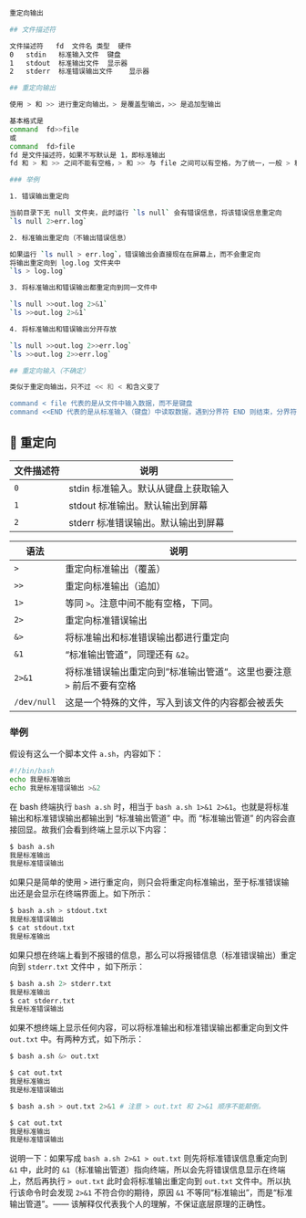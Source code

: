 ```sh
重定向输出

## 文件描述符

文件描述符	fd	文件名	类型	硬件
0	stdin	标准输入文件	键盘
1	stdout	标准输出文件	显示器
2	stderr	标准错误输出文件	显示器

## 重定向输出

使用 > 和 >> 进行重定向输出，> 是覆盖型输出，>> 是追加型输出

基本格式是
command  fd>>file
或
command  fd>file
fd 是文件描述符，如果不写默认是 1，即标准输出
fd 和 > 和 >> 之间不能有空格，> 和 >> 与 file 之间可以有空格，为了统一，一般 > 和 >> 前后都不带空格

### 举例

1. 错误输出重定向

当前目录下无 null 文件夹，此时运行 `ls null` 会有错误信息，将该错误信息重定向
`ls null 2>err.log`

2. 标准输出重定向（不输出错误信息）

如果运行 `ls null > err.log`，错误输出会直接现在在屏幕上，而不会重定向
将输出重定向到 log.log 文件夹中
`ls > log.log`

3. 将标准输出和错误输出都重定向到同一文件中

`ls null >>out.log 2>&1`
`ls >>out.log 2>&1`

4. 将标准输出和错误输出分开存放

`ls null >>out.log 2>>err.log`
`ls >>out.log 2>>err.log`

## 重定向输入（不确定）

类似于重定向输出，只不过 << 和 < 和含义变了

command < file 代表的是从文件中输入数据，而不是键盘
command <<END 代表的是从标准输入（键盘）中读取数据，遇到分界符 END 则结束，分界符 END 由我们自己定义
```



## 🍕 重定向

| 文件描述符 | 说明                                |
|------------|-----------------------------------|
| `0`        | stdin 标准输入。默认从键盘上获取输入 |
| `1`        | stdout 标准输出。默认输出到屏幕      |
| `2`        | stderr 标准错误输出。默认输出到屏幕  |

| 语法        | 说明                                                                 |
|-------------|--------------------------------------------------------------------|
| `>`         | 重定向标准输出（覆盖）                                                 |
| `>>`        | 重定向标准输出（追加）                                                 |
| `1>`        | 等同 `>`。注意中间不能有空格，下同。                                    |
| `2>`        | 重定向标准错误输出                                                   |
| `&>`        | 将标准输出和标准错误输出都进行重定向                                 |
| `&1`        | “标准输出管道”，同理还有 `&2`。                                        |
| `2>&1`      | 将标准错误输出重定向到”标准输出管道“。这里也要注意 `>` 前后不要有空格 |
| `/dev/null` | 这是一个特殊的文件，写入到该文件的内容都会被丢失                      |

### 举例

假设有这么一个脚本文件 `a.sh`，内容如下：
```sh
#!/bin/bash
echo 我是标准输出
echo 我是标准错误输出 >&2
```
在 bash 终端执行 `bash a.sh` 时，相当于 `bash a.sh 1>&1 2>&1`。也就是将标准输出和标准错误输出都输出到 “标准输出管道” 中。而 “标准输出管道” 的内容会直接回显。故我们会看到终端上显示以下内容：
```sh
$ bash a.sh
我是标准输出
我是标准错误输出
```

如果只是简单的使用 `>` 进行重定向，则只会将重定向标准输出，至于标准错误输出还是会显示在终端界面上。如下所示：
```sh
$ bash a.sh > stdout.txt
我是标准错误输出
$ cat stdout.txt
我是标准输出
```

如果只想在终端上看到不报错的信息，那么可以将报错信息（标准错误输出）重定向到 `stderr.txt` 文件中 ，如下所示：
```sh
$ bash a.sh 2> stderr.txt
我是标准输出
$ cat stderr.txt
我是标准错误输出
```

如果不想终端上显示任何内容，可以将标准输出和标准错误输出都重定向到文件 `out.txt` 中。有两种方式，如下所示：
```sh
$ bash a.sh &> out.txt

$ cat out.txt
我是标准输出
我是标准错误输出
```
```sh
$ bash a.sh > out.txt 2>&1 # 注意 > out.txt 和 2>&1 顺序不能颠倒。

$ cat out.txt
我是标准输出
我是标准错误输出
```
说明一下：如果写成 `bash a.sh 2>&1 > out.txt` 则先将标准错误信息重定向到 `&1` 中，此时的 `&1`（标准输出管道）指向终端，所以会先将错误信息显示在终端上，然后再执行 `> out.txt` 此时会将标准输出重定向到 `out.txt` 文件中。所以执行该命令时会发现 `2>&1` 不符合你的期待，原因 `&1` 不等同“标准输出”，而是“标准输出管道”。—— 该解释仅代表我个人的理解，不保证底层原理的正确性。
